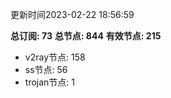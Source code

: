 更新时间2023-02-22 18:56:59

**总订阅: 73**
**总节点: 844**
**有效节点: 215**
- v2ray节点: 158
- ss节点: 56
- trojan节点: 1
